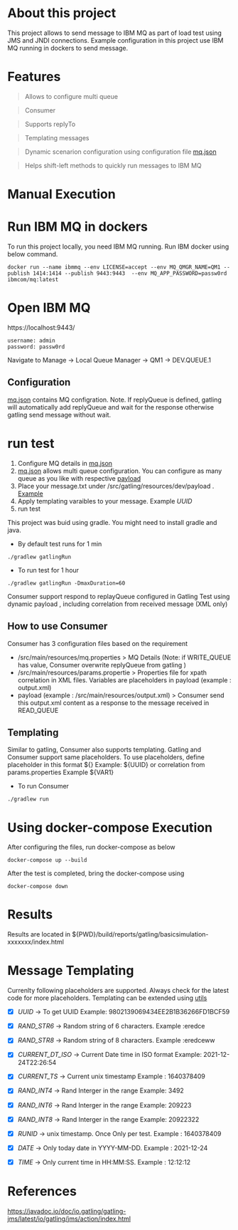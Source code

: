 # About this project
This project allows to send message to IBM MQ as part of load test using JMS and JNDI connections. Example configuration in this project use IBM MQ running in dockers to send message.

# Features
> Allows to configure multi queue

> Consumer

> Supports replyTo

> Templating messages

> Dynamic scenarion configuration using configuration file [mq.json](./src/gatling/resources/dev/mq.json)

> Helps shift-left methods to quickly run messages to IBM MQ

# Manual Execution

# Run IBM MQ in dockers
To run this project locally, you need IBM MQ running. Run IBM docker using below command.
```
docker run --name ibmmq --env LICENSE=accept --env MQ_QMGR_NAME=QM1 --publish 1414:1414 --publish 9443:9443  --env MQ_APP_PASSWORD=passw0rd ibmcom/mq:latest
```


# Open IBM MQ 

https://localhost:9443/

```
username: admin 
password: passw0rd
````

Navigate to Manage -> Local Queue Manager -> QM1 -> DEV.QUEUE.1

## Configuration
[mq.json](./src/gatling/resources/dev/mq.json) contains MQ configration. Note. If replyQueue is defined, gatling will automatically add replyQueue and wait for the response otherwise gatling send message without wait.  

# run test

1. Configure MQ details in  [mq.json](./src/gatling/resources/dev/mq.json)
2. [mq.json](./src/gatling/resources/dev/mq.json) allows multi queue configuration. You can configure as many queue as you like with respective [payload](./src/gatling/resources/dev/payload/sample_message1.txt)
3. Place your message.txt under  /src/gatling/resources/dev/payload  . [Example](./src/gatling/resources/dev/payload/sample_message1.txt)
4. Apply templating varaibles to your message. Example _UUID_ 
5. run test

This project was buid using gradle. You might need to install gradle and java.

- By default test runs for 1 min
```
./gradlew gatlingRun
```

- To run test for  1 hour
```
./gradlew gatlingRun -DmaxDuration=60

```

Consumer support respond to replayQueue configured in Gatling Test using dynamic payload , including correlation from received message (XML only)

## How to use Consumer

Consumer has 3 configuration files based on the requirement

- /src/main/resources/mq.properties >  MQ Details (Note: if WRITE_QUEUE has value, Consumer overwrite replyQueue from gatling )
- /src/main/resources/params.propertie > Properties file for xpath correlation in XML files. Variables are placeholders in payload (example : output.xml)
- payload (example : /src/main/resources/output.xml) > Consumer send this output.xml content as a response to the message received in READ_QUEUE

## Templating
Similar to gatling, Consumer also supports templating. Gatling and Consumer support same placeholders. To use placeholders, define placeholder in this format ${}  Example: ${UUID} or correlation from params.properties  Example ${VAR1}


- To run Consumer
```
./gradlew run

```

# Using docker-compose Execution

After configuring the files, run docker-compose as below

```
docker-compose up --build

```

After the test is completed, bring the docker-compose using 

```
docker-compose down

```

# Results 

Results are located in ${PWD}/build/reports/gatling/basicsimulation-xxxxxxx/index.html




# Message Templating

Currenlty following placeholders are supported. Always check for the latest code for more placeholders. Templating can be extended using [utils](./src/gatling/scala/mq/utils/parser.scala)

- [X] _UUID_ -> To get UUID  Example: 9802139069434EE2B1B36266FD1BCF59
- [X] _RAND_STR6_ -> Random string of 6 characters. Example :eredce
- [X] _RAND_STR8_ -> Random string of 8 characters. Example :eredceww
- [X] _CURRENT_DT_ISO_ -> Current Date time in ISO format  Example: 2021-12-24T22:26:54
- [X] _CURRENT_TS_ -> Current unix timestamp  Example : 1640378409
- [X] _RAND_INT4_ -> Rand Interger in the range  Example: 3492
- [X] _RAND_INT6_ -> Rand Interger in the range  Example: 209223
- [X] _RAND_INT8_ -> Rand Interger in the range  Example: 20922322
- [X] _RUNID_ -> unix timestamp. Once Only per test.   Example : 1640378409
- [X] _DATE_ -> Only today date in YYYY-MM-DD.   Example : 2021-12-24
- [X] _TIME_ -> Only current time in HH:MM:SS.   Example : 12:12:12


# References
https://javadoc.io/doc/io.gatling/gatling-jms/latest/io/gatling/jms/action/index.html
